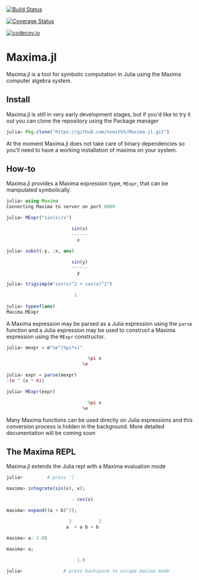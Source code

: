 [![Build Status](https://travis-ci.org/nsmith5/Maxima.jl.svg?branch=master)](https://travis-ci.org/nsmith5/Maxima.jl)

[![Coverage Status](https://coveralls.io/repos/nsmith5/Maxima.jl/badge.svg?branch=master&service=github)](https://coveralls.io/github/nsmith5/Maxima.jl?branch=master)

[![codecov.io](http://codecov.io/github/nsmith5/Maxima.jl/coverage.svg?branch=master)](http://codecov.io/github/nsmith5/Maxima.jl?branch=master)

# Maxima.jl 

Maxima.jl is a tool for symbolic computation in Julia using the Maxima computer algebra system.

## Install

Maxima.jl is still in very early development stages, but if you'd like to try it out you can clone the repository using the Package manager

```julia
julia> Pkg.clone("https://github.com/nsmith5/Maxima.jl.git")
```

At the moment Maxima.jl does not take care of binary dependencies so you'll need to have a working installation of maxima on your system. 

## How-to

Maxima.jl provides a Maxima expression type, `MExpr`, that can be manipulated symbolically.  

```julia
julia> using Maxima
Connecting Maxima to server on port 8080

julia> MExpr("sin(x)/x")

                        sin(x)
                        ------
                          x

julia> subst(:y, :x, ans)

                        sin(y)
                        ------
                          y

julia> trigsimp(m"sin(x)^2 + cos(x)^2")

                         1
                         
julia> typeof(ans)
Maxima.MExpr
```
A Maxima expression may be parsed as a Julia expression using the `parse` function and a Julia expression may be used to construct a Maxima expression using the `MExpr` constructor.

```julia
julia> mexpr = m"%e^(%pi*x)"

                              %pi x
                            %e

julia> expr = parse(mexpr)
:(e ^ (x * π))

julia> MExpr(expr)

                              %pi x
                            %e
```
Many Maxima functions can be used directly on Julia expressions and this conversion process is hidden in the background. More detailed documentation will be coming soon

## The Maxima REPL

Maxima.jl extends the Julia repl with a Maxima evaluation mode

```julia
julia>         # press ']'

maxima> integrate(sin(x), x);

                        - cos(x)

maxima> expand((a + b)^2);

                       2          2
                      a  + a b + b

maxima> a: 1.0$

maxima> a;
          
                          1.0

julia>               # press backspace to escape maxima mode
```


